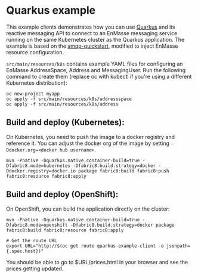 # Quarkus example

This example clients demonstrates how you can use [Quarkus](https://quarkus.io/) and its reactive messaging API to connect to an EnMasse messaging service running on the same Kubernetes cluster as the Quarkus application. The example is based on the [amqp-quickstart](https://github.com/quarkusio/quarkus-quickstarts/tree/master/amqp-quickstart), modified to inject EnMasse resource configuration.

`src/main/resources/k8s` contains example YAML files for configuring an EnMasse AddressSpace,
Address and MessagingUser. Run the following command to create them (replace oc with kubectl if
you're using a different Kubernetes distribution):

```
oc new-project myapp
oc apply -f src/main/resources/k8s/addressspace
oc apply -f src/main/resources/k8s/address
```

## Build and deploy (Kubernetes):

On Kubernetes, you need to push the image to a docker registry and reference it. You can adjust the
docker org of the image by setting `-Ddocker.org=<docker hub username>`.

```
mvn -Pnative -Dquarkus.native.container-build=true -Dfabric8.mode=kubernetes -Dfabric8.build.strategy=docker -Ddocker.registry=docker.io package fabric8:build fabric8:push fabric8:resource fabric8:apply
```

## Build and deploy (OpenShift):

On OpenShift, you can build the application directly on the cluster:

```
mvn -Pnative -Dquarkus.native.container-build=true -Dfabric8.mode=openshift -Dfabric8.build.strategy=docker package fabric8:build fabric8:resource fabric8:apply

# Get the route URL
export URL="http://$(oc get route quarkus-example-client -o jsonpath={.spec.host})"
```

You should be able to go to $URL/prices.html in your browser and see the prices getting updated.
